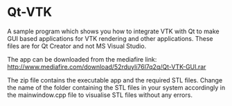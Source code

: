 Qt-VTK
======
A sample program which shows you how to integrate VTK with Qt to make GUI based applications for VTK rendering
and other applications. These files are for Qt Creator and not MS Visual Studio.

The app can be downloaded from the mediafire link: http://www.mediafire.com/download/52rduyli76l7q2q/Qt-VTK-GUI.rar

The zip file contains the executable app and the required STL files. Change the name of the folder containing the STL files in your system accordingly in the mainwindow.cpp file to visualise STL files without any errors.
